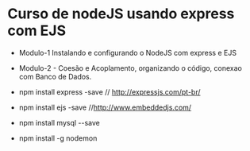 # Curso de nodeJS usando express com EJS
- Modulo-1 Instalando e configurando o NodeJS com express e EJS
- Modulo-2 - Coesão e Acoplamento, organizando o código, conexao com Banco de Dados.

- npm install express -save // http://expressjs.com/pt-br/
- npm install ejs -save //http://www.embeddedjs.com/
- npm install mysql --save
- npm install -g nodemon 